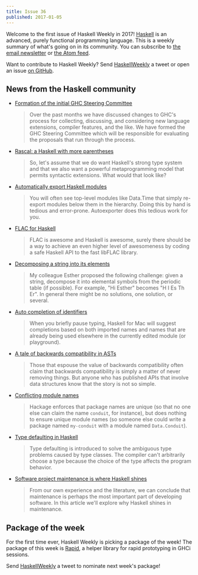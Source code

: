 ```yaml
---
title: Issue 36
published: 2017-01-05
---
```


Welcome to the first issue of Haskell Weekly in 2017!
[Haskell](https://haskell-lang.org/) is an advanced, purely functional programming language.
This is a weekly summary of what's going on in its community.
You can subscribe to [the email newsletter](https://news.us10.list-manage.com/subscribe?u=49a6a2e17b12be2c5c4dcb232&id=ffbbbbd930) or [the Atom feed](/haskell-weekly.atom).

Want to contribute to Haskell Weekly?
Send [HaskellWeekly](https://twitter.com/haskellweekly) a tweet or open an issue [on GitHub](https://github.com/haskellweekly/haskellweekly.github.io).

## News from the Haskell community

-   [Formation of the initial GHC Steering Committee](https://mail.haskell.org/pipermail/ghc-devs/2017-January/013505.html)

    > Over the past months we have discussed changes to GHC's process for collecting, discussing, and considering new language extensions, compiler features, and the like. We have formed the GHC Steering Committee which will be responsible for evaluating the proposals that run through the process.

-   [Rascal: a Haskell with more parentheses](https://lexi-lambda.github.io/blog/2017/01/02/rascal-a-haskell-with-more-parentheses/)

    > So, let's assume that we do want Haskell's strong type system and that we also want a powerful metaprogramming model that permits syntactic extensions. What would that look like?

-   [Automatically export Haskell modules](http://taylor.fausak.me/2016/12/30/automatically-export-haskell-modules/)

    > You will often see top-level modules like Data.Time that simply re-export modules below them in the hierarchy. Doing this by hand is tedious and error-prone. Autoexporter does this tedious work for you.

-   [FLAC for Haskell](https://github.com/mrkkrp/flac/blob/a406852b51906a8fe19d0ec8c25aa0e95fbc9cc3/README.md#readme)

    > FLAC is awesome and Haskell is awesome, surely there should be a way to achieve an even higher level of awesomeness by coding a safe Haskell API to the fast libFLAC library.

-   [Decomposing a string into its elements](https://www.stephanboyer.com/post/126/decomposing-a-string-into-its-elements)

    > My colleague Esther proposed the following challenge: given a string, decompose it into elemental symbols from the periodic table (if possible). For example, "Hi Esther" becomes "H I Es Th Er". In general there might be no solutions, one solution, or several.

-   [Auto completion of identifiers](http://blog.haskellformac.com/blog/auto-completion-of-identifiers)

    > When you briefly pause typing, Haskell for Mac will suggest completions based on both imported names and names that are already being used elsewhere in the currently edited module (or playground).

-   [A tale of backwards compatibility in ASTs](http://blog.ezyang.com/2016/12/a-tale-of-backwards-compatibility-in-asts/)

    > Those that espouse the value of backwards compatibility often claim that backwards compatibility is simply a matter of never removing things. But anyone who has published APIs that involve data structures know that the story is not so simple.

-   [Conflicting module names](http://www.snoyman.com/blog/2017/01/conflicting-module-names)

    > Hackage enforces that package names are unique (so that no one else can claim the name `conduit`, for instance), but does nothing to ensure unique module names (so someone else could write a package named `my-conduit` with a module named `Data.Conduit`).

-   [Type defaulting in Haskell](https://kseo.github.io/posts/2017-01-04-type-defaulting-in-haskell.html)

    > Type defaulting is introduced to solve the ambiguous type problems caused by type classes. The compiler can't arbitrarily choose a type because the choice of the type affects the program behavior.

-   [Software project maintenance is where Haskell shines](https://www.fpcomplete.com/blog/2016/12/software-project-maintenance-is-where-haskell-shines)

    > From our own experience and the literature, we can conclude that maintenance is perhaps the most important part of developing software. In this article we'll explore why Haskell shines in maintenance.

## Package of the week

For the first time ever, Haskell Weekly is picking a package of the week!
The package of this week is [Rapid](https://hackage.haskell.org/package/rapid), a helper library for rapid prototyping in GHCi sessions.

Send [HaskellWeekly](https://twitter.com/haskellweekly) a tweet to nominate next week's package!
